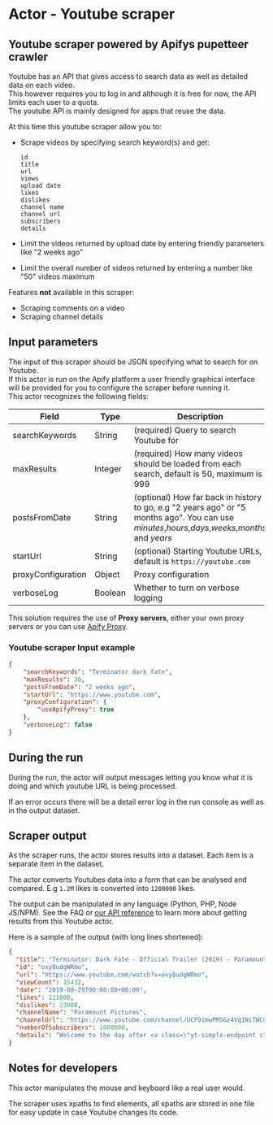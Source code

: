 # Actor - Youtube scraper

## Youtube scraper powered by Apifys pupetteer crawler

Youtube has an API that gives access to search data as well as detailed data on each video.  
This however requires you to log in and although it is free for now, the API limits each user to a quota.  
The youtube API is mainly designed for apps that reuse the data.  

At this time this youtube scraper allow you to:  
- Scrape videos by specifying search keyword(s) and get:  
    
  `id`  
  `title`  
  `url`  
  `views`  
  `upload date`  
  `likes`  
  `dislikes`  
  `channel name`  
  `channel url`  
  `subscribers`  
  `details`  
  
- Limit the videos returned by upload date by entering friendly parameters like "2 weeks ago"  
- Limit the overall number of videos returned by entering a number like "50" videos maximum  

Features **not** available in this scraper:
- Scraping comments on a video
- Scraping channel details

## Input parameters
The input of this scraper should be JSON specifying what to search for on Youtube.  
If this actor is run on the Apify platform a user friendly graphical interface will be provided for you to configure the scraper before running it.  
This actor recognizes the following fields:  

| Field | Type | Description |  
| ----- | ---- | ----------- |  
| searchKeywords | String | (required) Query to search Youtube for |  
| maxResults | Integer | (required) How many videos should be loaded from each search, default is 50, maximum is 999 |  
| postsFromDate | String | (optional) How far back in history to go, e.g "2 years ago" or "5 months ago". You can use *minutes*,*hours*,*days*,*weeks*,*months* and *years* |  
| startUrl | String | (optional) Starting Youtube URLs, default is `https://youtube.com` |  
| proxyConfiguration | Object | Proxy configuration |  
| verboseLog | Boolean | Whether to turn on verbose logging |  
  
  
This solution requires the use of **Proxy servers**, either your own proxy servers or you can use <a href="https://www.apify.com/docs/proxy">Apify Proxy</a>.  
  
### Youtube scraper Input example  
```json
{
    "searchKeywords": "Terminator dark fate",
    "maxResults": 30,
    "postsFromDate": "2 weeks ago",
    "startUrl": "https://www.youtube.com",
    "proxyConfiguration": {
        "useApifyProxy": true
    },
    "verboseLog": false
}
```
## During the run

During the run, the actor will output messages letting you know what it is doing and which youtube URL is being processed.  

If an error occurs there will be a detail error log in the run console as well as in the output dataset.  
  
  
## Scraper output

As the scraper runs, the actor stores results into a dataset. Each item is a separate item in the dataset.

The actor converts Youtubes data into a form that can be analysed and compared. E.g `1.2M` likes is converted into `1200000` likes.  

The output can be manipulated in any language (Python, PHP, Node JS/NPM). See the FAQ or <a href="https://www.apify.com/docs/api" target="blank">our API reference</a> to learn more about getting results from this Youtube actor.

Here is a sample of the output (with long lines shortened):  
  
```json
{
  "title": "Terminator: Dark Fate - Official Trailer (2019) - Paramount Pictures",
  "id": "oxy8udgWRmo",
  "url": "https://www.youtube.com/watch?v=oxy8udgWRmo",
  "viewCount": 15432,
  "date": "2019-08-29T00:00:00+00:00",
  "likes": 121000,
  "dislikes": 23000,
  "channelName": "Paramount Pictures",
  "channelUrl": "https://www.youtube.com/channel/UCF9imwPMSGz4Vq1NiTWCC7g",
  "numberOfSubscribers": 1660000,
  "details": "Welcome to the day after <a class=\"yt-simple-endpoint style-sco..."
}
```  
  
## Notes for developers

This actor manipulates the mouse and keyboard like a real user would.  

The scraper uses xpaths to find elements, all xpaths are stored in one file for easy update in case Youtube changes its code.  

